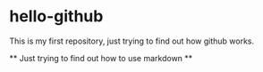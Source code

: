 # hello-github
This is my first repository, just trying to find out how github works.

** Just trying to find out how to use markdown **
